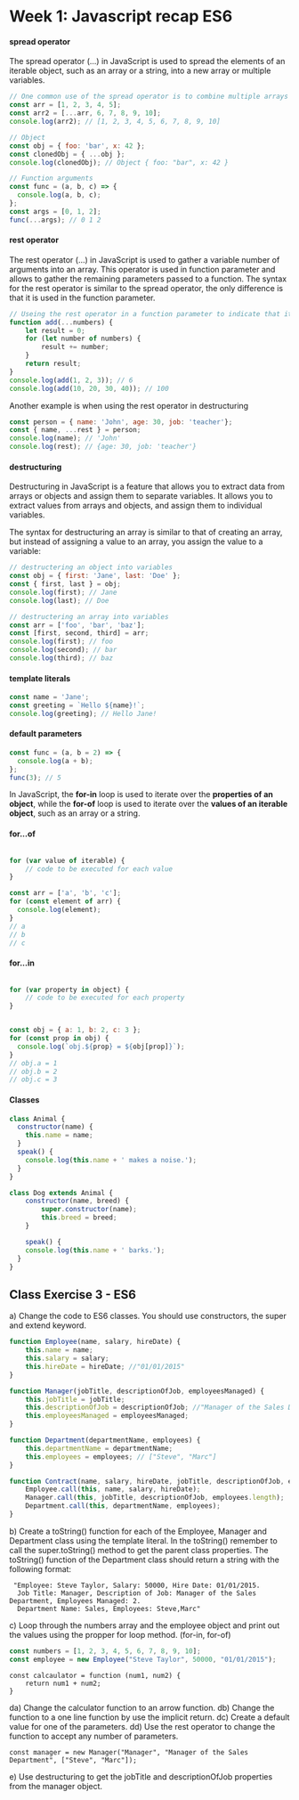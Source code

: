 # Week 1: Javascript recap ES6

#### spread operator

The spread operator (...) in JavaScript is used to spread the elements of an iterable object, such as an array or a string, into a new array or multiple variables.

```js   
// One common use of the spread operator is to combine multiple arrays into one. For example:
const arr = [1, 2, 3, 4, 5];
const arr2 = [...arr, 6, 7, 8, 9, 10];
console.log(arr2); // [1, 2, 3, 4, 5, 6, 7, 8, 9, 10]
```
```js
// Object
const obj = { foo: 'bar', x: 42 };
const clonedObj = { ...obj };
console.log(clonedObj); // Object { foo: "bar", x: 42 }
```

```js
// Function arguments
const func = (a, b, c) => {
  console.log(a, b, c);
};
const args = [0, 1, 2];
func(...args); // 0 1 2
```

#### rest operator
The rest operator (...) in JavaScript is used to gather a variable number of arguments into an array. This operator is used in function parameter and allows to gather the remaining parameters passed to a function.
The syntax for the rest operator is similar to the spread operator, the only difference is that it is used in the function parameter.

```js   
// Useing the rest operator in a function parameter to indicate that it can take any number of arguments
function add(...numbers) {
    let result = 0;
    for (let number of numbers) {
        result += number;
    }
    return result;
}
console.log(add(1, 2, 3)); // 6
console.log(add(10, 20, 30, 40)); // 100

```
Another example is when using the rest operator in destructuring

```js
const person = { name: 'John', age: 30, job: 'teacher'};
const { name, ...rest } = person;
console.log(name); // 'John'
console.log(rest); // {age: 30, job: 'teacher'}
``` 

#### destructuring

Destructuring in JavaScript is a feature that allows you to extract data from arrays or objects and assign them to separate variables. 
It allows you to extract values from arrays and objects, and assign them to individual variables.

The syntax for destructuring an array is similar to that of creating an array, but instead of assigning a value to an array, you assign the value to a variable: 

```js
// destructering an object into variables
const obj = { first: 'Jane', last: 'Doe' }; 
const { first, last } = obj;
console.log(first); // Jane
console.log(last); // Doe
```

```js   
// destructering an array into variables
const arr = ['foo', 'bar', 'baz'];
const [first, second, third] = arr;
console.log(first); // foo
console.log(second); // bar
console.log(third); // baz
``` 

#### template literals

```js
const name = 'Jane';    
const greeting = `Hello ${name}!`;
console.log(greeting); // Hello Jane!
```

#### default parameters

```js
const func = (a, b = 2) => {
  console.log(a + b);
};
func(3); // 5
```
In JavaScript, the **for-in** loop is used to iterate over the **properties of an object**, while the **for-of** loop is used
to iterate over the **values of an iterable object**, such as an array or a string.

#### for...of

```js

for (var value of iterable) {
    // code to be executed for each value
}

const arr = ['a', 'b', 'c'];
for (const element of arr) {
  console.log(element);
}
// a
// b
// c
```

#### for...in

```js

for (var property in object) {
    // code to be executed for each property
}


const obj = { a: 1, b: 2, c: 3 };
for (const prop in obj) {
  console.log(`obj.${prop} = ${obj[prop]}`);
}
// obj.a = 1
// obj.b = 2
// obj.c = 3
```

#### Classes

```js
class Animal {
  constructor(name) {
    this.name = name;
  }
  speak() {
    console.log(this.name + ' makes a noise.');
  }
}

class Dog extends Animal {
    constructor(name, breed) {
        super.constructor(name);
        this.breed = breed;
    }

    speak() {
    console.log(this.name + ' barks.');
  }
}

```

## Class Exercise 3 - ES6

a) Change the code to ES6 classes. You should use constructors, the super and extend keyword.

```js
function Employee(name, salary, hireDate) {
    this.name = name;
    this.salary = salary;
    this.hireDate = hireDate; //"01/01/2015"
}

function Manager(jobTitle, descriptionOfJob, employeesManaged) {
    this.jobTitle = jobTitle;
    this.descriptionOfJob = descriptionOfJob; //"Manager of the Sales Department"
    this.employeesManaged = employeesManaged;
}

function Department(departmentName, employees) {
    this.departmentName = departmentName;
    this.employees = employees; // ["Steve", "Marc"]
}

function Contract(name, salary, hireDate, jobTitle, descriptionOfJob, employeesManaged, departmentName, employees) {
    Employee.call(this, name, salary, hireDate);
    Manager.call(this, jobTitle, descriptionOfJob, employees.length);
    Department.call(this, departmentName, employees);
}
```

b) Create a toString() function for each of the Employee, Manager and Department class using the template literal.
In the toString() remember to call the super.toString() method to get the parent class properties.
The toString() function of the Department class should return a string with the following format:

```
 "Employee: Steve Taylor, Salary: 50000, Hire Date: 01/01/2015.
  Job Title: Manager, Description of Job: Manager of the Sales Department, Employees Managed: 2.
  Department Name: Sales, Employees: Steve,Marc"
``` 

c) Loop through the numbers array and the employee object and print out the values using the propper for loop method. (for-in, for-of)

```js
const numbers = [1, 2, 3, 4, 5, 6, 7, 8, 9, 10];
const employee = new Employee("Steve Taylor", 50000, "01/01/2015");
``` 


```JS
const calcaulator = function (num1, num2) {
    return num1 + num2;
}
```

da) Change the calculator function to an arrow function.
db) Change the function to a one line function by use the implicit return.
dc) Create a default value for one of the parameters.
dd) Use the rest operator to change the function to accept any number of parameters.

```JS
const manager = new Manager("Manager", "Manager of the Sales Department", ["Steve", "Marc"]);
```
e) Use destructuring to get the jobTitle and descriptionOfJob properties from the manager object.
